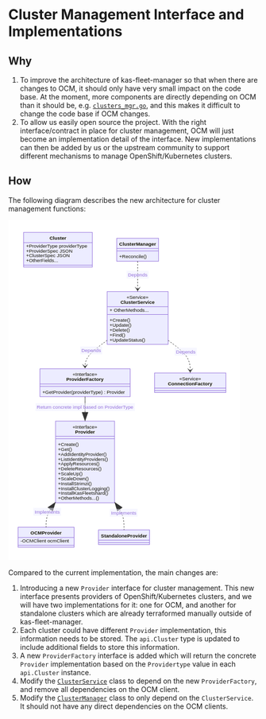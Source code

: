 # Cluster Management Interface and Implementations

## Why

1. To improve the architecture of kas-fleet-manager so that when there are changes to OCM, it should only have very small impact on the code base. At the moment, more components are directly depending on OCM than it should be, e.g. [`clusters_mgr.go`](../../pkg/workers/clusters_mgr.go), and this makes it difficult to change the code base if OCM changes.  
2. To allow us easily open source the project. With the right interface/contract in place for cluster management, OCM will just become an implementation detail of the interface. New implementations can then be added by us or the upstream community to support different mechanisms to manage OpenShift/Kubernetes clusters.

## How

The following diagram describes the new architecture for cluster management functions:

![Cluster Management Interface](../images/cluster-management-abstraction.png)

Compared to the current implementation, the main changes are:

1. Introducing a new `Provider` interface for cluster management. This new interface presents providers of OpenShift/Kubernetes clusters, and we will have two implementations for it: one for OCM, and another for standalone clusters which are already terraformed manually outside of kas-fleet-manager.
2. Each cluster could have different `Provider` implementation, this information needs to be stored. The `api.Cluster` type is updated to include additional fields to store this information.
3. A new `ProviderFactory` interface is added which will return the concrete `Provider` implementation based on the `Providertype` value in each `api.Cluster` instance.
4. Modify the [`ClusterService`](../../pkg/services/clusters.go) class to depend on the new `ProviderFactory`, and remove all dependencies on the OCM client.
5. Modify the [`ClusterManager`](../../pkg/workers/clusters_mgr.go) class to only depend on the `ClusterService`. It should not have any direct dependencies on the OCM clients.